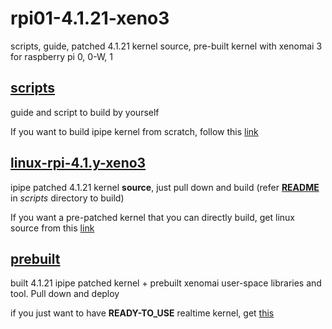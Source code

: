 # rpi01-4.1.21-xeno3
scripts, guide, patched 4.1.21 kernel source, pre-built kernel with xenomai 3 for raspberry pi 0, 0-W, 1

[scripts](https://github.com/thanhtam-h/rpi01-4.1.21-xeno3/tree/master/scripts)
------------
guide and script to build by yourself

If you want to build ipipe kernel from scratch, follow this [link](https://github.com/thanhtam-h/rpi01-4.1.21-xeno3/tree/master/scripts) 

[linux-rpi-4.1.y-xeno3](https://github.com/thanhtam-h/rpi01-4.1.21-xeno3/tree/master/linux-rpi-4.1.y-xeno3)
------------
ipipe patched 4.1.21 kernel **source**, just pull down and build (refer [**README**](https://github.com/thanhtam-h/rpi01-4.1.21-xeno3/blob/master/scripts/README.md)  in *scripts* directory to build)

If you want a pre-patched kernel that you can directly build, get linux source from this [link](https://github.com/thanhtam-h/rpi01-4.1.21-xeno3/tree/master/linux-rpi-4.1.y-xeno3) 

[prebuilt](https://github.com/thanhtam-h/rpi01-4.1.21-xeno3/tree/master/prebuilt)
------------
built 4.1.21 ipipe patched kernel + prebuilt xenomai user-space libraries and tool. Pull down and deploy 

if you just want to have **READY-TO_USE** realtime kernel, get [this](https://github.com/thanhtam-h/rpi01-4.1.21-xeno3/tree/master/prebuilt)  
